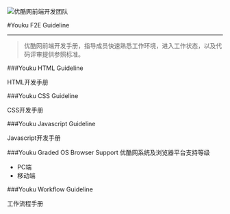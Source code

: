![优酷网前端开发团队](https://avatars1.githubusercontent.com/u/3854297?s=80)

#Youku F2E Guideline

---------------------------------------------------------


> 优酷网前端开发手册，指导成员快速熟悉工作环境，进入工作状态，以及代码评审提供参照标准。


###Youku HTML Guideline

HTML开发手册

###Youku CSS Guideline

CSS开发手册

###Youku Javascript Guideline

Javascript开发手册

###Youku Graded OS Browser Support
优酷网系统及浏览器平台支持等级

* PC端
* 移动端

###Youku Workflow Guideline

工作流程手册